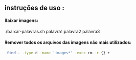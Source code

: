 ## instruções de uso : 


#### Baixar imagens: 
./baixar-palavras.sh palavra1 palavra2 palavra3

#### Remover todos os arquivos das imagens não mais utilizados: 


```bash
 find . -type d -name 'images*' -exec rm -r {} +
```

